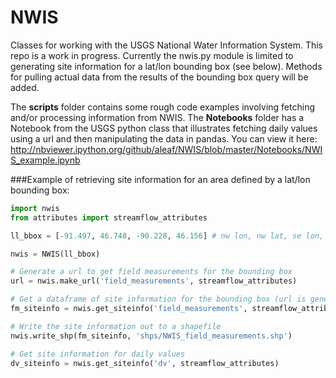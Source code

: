 # NWIS
Classes for working with the USGS National Water Information System. This repo is a work in progress. Currently the nwis.py module is limited to generating site information for a lat/lon bounding box (see below). Methods for pulling actual data from the results of the bounding box query will be added. 

The **scripts** folder contains some rough code examples involving fetching and/or processing information from NWIS. The **Notebooks** folder has a Notebook from the USGS python class that illustrates fetching daily values using a url and then manipulating the data in pandas. You can view it here: <http://nbviewer.ipython.org/github/aleaf/NWIS/blob/master/Notebooks/NWIS_example.ipynb>



###Example of retrieving site information for an area defined by a lat/lon bounding box:
```python
import nwis
from attributes import streamflow_attributes

ll_bbox = [-91.497, 46.748, -90.228, 46.156] # nw lon, nw lat, se lon, se lat

nwis = NWIS(ll_bbox)

# Generate a url to get field measurements for the bounding box
url = nwis.make_url('field_measurements', streamflow_attributes)

# Get a dataframe of site information for the bounding box (url is generated internally)
fm_siteinfo = nwis.get_siteinfo('field_measurements', streamflow_attributes)

# Write the site information out to a shapefile
nwis.write_shp(fm_siteinfo, 'shps/NWIS_field_measurements.shp')

# Get site information for daily values
dv_siteinfo = nwis.get_siteinfo('dv', streamflow_attributes)
```
